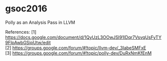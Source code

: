 # gsoc2016
Polly as an Analysis Pass in LLVM

References:
[1] https://docs.google.com/document/d/1QyUzL3OOwJSI91lDqr7VsvqUsFyTY9FlpAwbGSipUtw/edit  
[2] https://groups.google.com/forum/#!topic/llvm-dev/_3IabeSMFxE  
[3] https://groups.google.com/forum/#!topic/polly-dev/DuRxNmKfEnM
